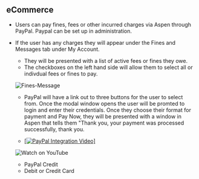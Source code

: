 ## eCommerce
- Users can pay fines, fees or other incurred charges via Aspen through PayPal. Paypal can be set up in administration. 
- If the user has any charges they will appear under the Fines and Messages tab under My Account. 
  - They will be presented with a list of active fees or fines they owe. 
  - The checkboxes on the left hand side will allow them to select all or indivdual fees or fines to pay.
  
  ![Fines-Message](/manual/images/FINES-MESSAGES.png)
  
  - PayPal will have a link out to three buttons for the user to select from. Once the modal window opens the user will be promted to login and enter their credentials. Once they choose their format for payment and Pay Now, they will be presented with a window in Aspen that tells them "Thank you, your payment was processed successfully, thank you.  
  
  - [[![PayPal Integration Video](/manual/images/PayPal.png)]](https://www.youtube.com/watch?v=QpPO85A1Alk&list=PLV_OXyJ1D3Bjr49J9FQ3M0uNhiNv4E04f&index=4)
  
  
  ![Watch on YouTube](https://www.youtube.com/watch?v=QpPO85A1Alk&list=PLV_OXyJ1D3Bjr49J9FQ3M0uNhiNv4E04f&index=4)
  
  - PayPal Credit 
  - Debit or Credit Card

